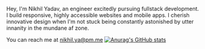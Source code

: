 Hey, I'm Nikhil Yadav, an engineer excitedly pursuing fullstack development. I build responsive, highly accessible websites and mobile apps. I cherish innovative design when I'm not stuck being constantly astonished by utter innanity in the mundane af zone.

You can reach me at nikhil.ya@pm.me
[![Anurag's GitHub stats](https://github-readme-stats.vercel.app/api?username=nickel-yadav)](https://github.com/anuraghazra/github-readme-stats)

<!---
nickel-yadav/nickel-yadav is a ✨ special ✨ repository because its `README.md` (this file) appears on your GitHub profile.
You can click the Preview link to take a look at your changes.
--->
